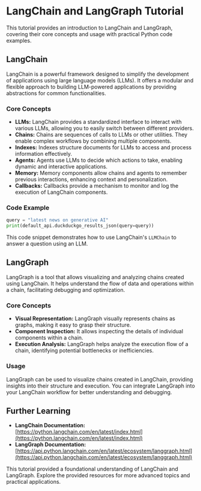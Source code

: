 # LangChain and LangGraph Tutorial

This tutorial provides an introduction to LangChain and LangGraph, covering their core concepts and usage with practical Python code examples.

## LangChain

LangChain is a powerful framework designed to simplify the development of applications using large language models (LLMs). It offers a modular and flexible approach to building LLM-powered applications by providing abstractions for common functionalities.

### Core Concepts

* **LLMs:** LangChain provides a standardized interface to interact with various LLMs, allowing you to easily switch between different providers.
* **Chains:** Chains are sequences of calls to LLMs or other utilities. They enable complex workflows by combining multiple components.
* **Indexes:** Indexes structure documents for LLMs to access and process information effectively.
* **Agents:** Agents use LLMs to decide which actions to take, enabling dynamic and interactive applications.
* **Memory:** Memory components allow chains and agents to remember previous interactions, enhancing context and personalization.
* **Callbacks:** Callbacks provide a mechanism to monitor and log the execution of LangChain components.

### Code Example

```python
query = "latest news on generative AI"
print(default_api.duckduckgo_results_json(query=query))

```

This code snippet demonstrates how to use LangChain's `LLMChain` to answer a question using an LLM.

## LangGraph

LangGraph is a tool that allows visualizing and analyzing chains created using LangChain. It helps understand the flow of data and operations within a chain, facilitating debugging and optimization.

### Core Concepts

* **Visual Representation:** LangGraph visually represents chains as graphs, making it easy to grasp their structure.
* **Component Inspection:** It allows inspecting the details of individual components within a chain.
* **Execution Analysis:** LangGraph helps analyze the execution flow of a chain, identifying potential bottlenecks or inefficiencies.

### Usage

LangGraph can be used to visualize chains created in LangChain, providing insights into their structure and execution. You can integrate LangGraph into your LangChain workflow for better understanding and debugging.


## Further Learning

* **LangChain Documentation:** [https://python.langchain.com/en/latest/index.html](https://python.langchain.com/en/latest/index.html)
* **LangGraph Documentation:** [https://api.python.langchain.com/en/latest/ecosystem/langgraph.html](https://api.python.langchain.com/en/latest/ecosystem/langgraph.html)


This tutorial provided a foundational understanding of LangChain and LangGraph.  Explore the provided resources for more advanced topics and practical applications.
```